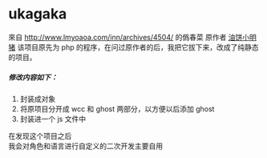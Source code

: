 ukagaka
=======

來自 http://www.lmyoaoa.com/inn/archives/4504/ 的僞春菜
原作者 [油饼小明猪](http://www.lmyoaoa.com/inn/)
该项目原先为 php 的程序，在问过原作者的后，我把它拔下来，改成了纯静态的项目。

##### 修改内容如下：

1. 封装成对象
2. 将原项目分开成 wcc 和 ghost 两部分，以方便以后添加 ghost
3. 封装进一个 js 文件中


在发现这个项目之后  
我会对角色和语言进行自定义的二次开发主要自用